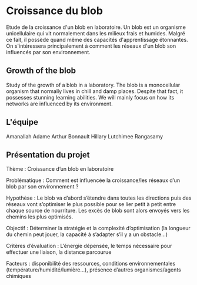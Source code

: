# Croissance du blob

Etude de la croissance d'un blob en laboratoire. Un blob est un organisme unicellulaire qui vit normalement dans les milieux frais et humides. Malgré ce fait, il possède quand même des capacités d'apprentissage étonnantes.
On s'intéressera principalement à comment les réseaux d'un blob son influencés par son environnement.

## Growth of the blob

Study of the growth of a blob in a laboratory. The blob is a monocellular organism that normally lives in chill and damp places. Despite that fact, it possesses stunning learning abilities.
We will mainly focus on how its networks are influenced by its environment.

## L'équipe

Amanallah Adame
Arthur Bonnault
Hillary Lutchimee Rangasamy

## Présentation du projet

Thème : Croissance d’un blob en laboratoire

Problématique : Comment est influencée la croissance/les réseaux d’un blob par son environnement ?

Hypothèse : Le blob va d’abord s’étendre dans toutes les directions puis des réseaux vont s’optimiser le plus possible pour se lier petit à petit entre chaque source de nourriture. Les excès de blob sont alors envoyés vers les chemins les plus optimisés.

Objectif : Déterminer la stratégie et la complexité d’optimisation (la longueur du chemin peut jouer, la capacité à s’adapter s’il y a un obstacle...)

Critères d’évaluation : L’énergie dépensée, le temps nécessaire pour effectuer une liaison, la distance parcourue

Facteurs : disponibilité des ressources, conditions environnementales (température/humidité/lumière…), présence d’autres organismes/agents chimiques
